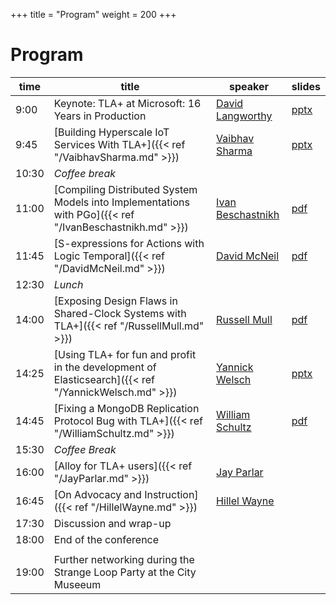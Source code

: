 +++
title = "Program"
weight = 200
+++

# Program

time  | title  | speaker | slides
------|--------|---------|-------
9:00 | Keynote: TLA+ at Microsoft: 16 Years in Production | [David Langworthy](https://www.linkedin.com/in/davidlangworthy/) | [pptx](/01_-_TLAConf19_-_David_Langworthy_-_TLA_at_Microsoft_16_Years_In_Production.pptx) |
9:45 | [Building Hyperscale IoT Services With TLA+]({{< ref "/VaibhavSharma.md" >}}) | [Vaibhav Sharma](https://www.linkedin.com/in/vaibhav-sharma-6404459/) | [pptx](/02_-_TLAConf19_-_Vaibhav_Sharma_-_TLA_at_Azure_IoT.pptx)
10:30 | *Coffee break* | 
11:00 | [Compiling Distributed System Models into Implementations with PGo]({{< ref "/IvanBeschastnikh.md" >}}) | [Ivan Beschastnikh](https://www.cs.ubc.ca/~bestchai/) | [pdf](/03_-_TLAConf19_-_Ivan_Beschastnikh_and_Finn_Hackett_-_Compiling_Distributed_System_Models_into_Implementations_with_PGo.pdf)
11:45 |	[S-expressions for Actions with Logic Temporal]({{< ref "/DavidMcNeil.md" >}}) | [David McNeil](https://david-mcneil.com) | [pdf](/04_-_TLAConf19_-_David_McNeil_-_S-expressions_for_Actions_with_Logic_Temporal.pdf)
12:30 |	*Lunch* |
14:00 | [Exposing Design Flaws in Shared-Clock Systems with TLA+]({{< ref "/RussellMull.md" >}}) | [Russell Mull](https://www.linkedin.com/in/rmull) | [pdf](/05_-_TLAConf19_-_Russel_Mull_-_SharedClocks.pdf)
14:25 | [Using TLA+ for fun and profit in the development of Elasticsearch]({{< ref "/YannickWelsch.md" >}}) | [Yannick Welsch](https://www.linkedin.com/in/yannick-welsch-45780aa4/) | [pptx](/06_-_TLAConf19_-_Yannick_Welsch_-_Using_TLA_for_fun_and_profit_in_the_development_of_Elasticsearch.pptx)
14:45 | [Fixing a MongoDB Replication Protocol Bug with TLA+]({{< ref "/WilliamSchultz.md" >}}) | [William Schultz](https://www.linkedin.com/in/william-schultz-a22714a2/) | [pdf](/07_-_TLAConf19_-_William_Schultz_-_Fixing_a_MongoDB_Replication_Protocol_Bug_with_TLA.pdf)
15:30 | *Coffee Break* |
16:00 | [Alloy for TLA+ users]({{< ref "/JayParlar.md" >}}) | [Jay Parlar](https://www.linkedin.com/in/jay-parlar-ph-d-85365a3)
16:45 | [On Advocacy and Instruction]({{< ref "/HillelWayne.md" >}}) | [Hillel Wayne](https://www.hillelwayne.com/)
17:30 | Discussion and wrap-up |
18:00 | End of the conference |
 | |
19:00 | Further networking during the Strange Loop Party at the City Museeum |


